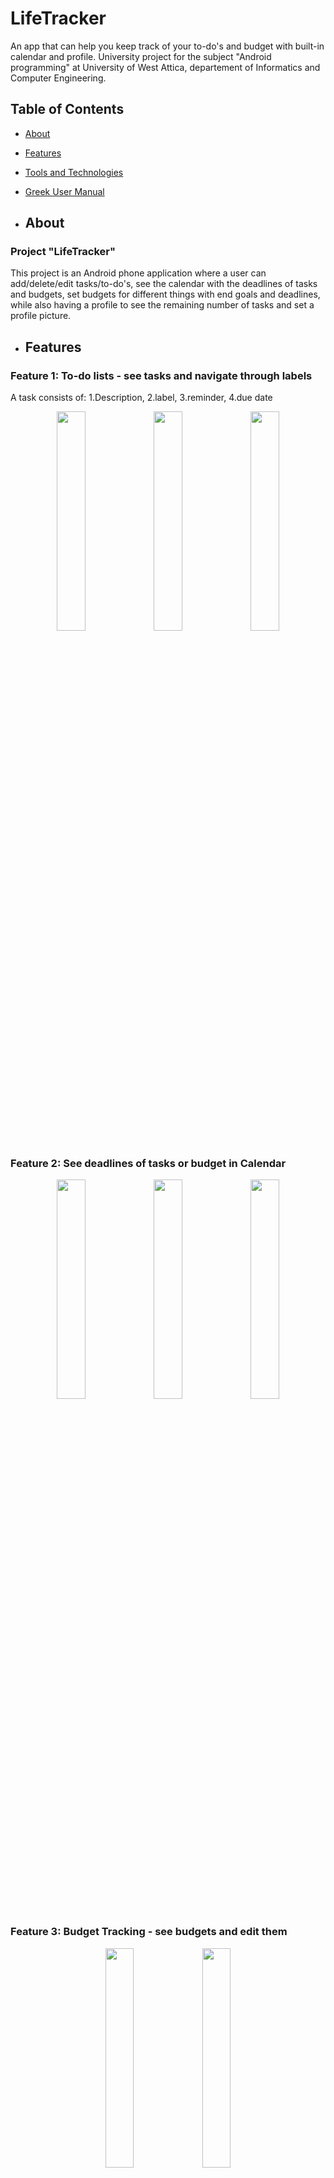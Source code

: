 # LifeTracker
An app that can help you keep track of your to-do's and budget with built-in calendar and profile. University project for the subject "Android programming" at University of West Attica, departement of Informatics and Computer Engineering.

## Table of Contents
- [About](#about)
- [Features](#features)
- [Tools and Technologies](#tools-and-technologies)
- [Greek User Manual](#greek-user-manual)

- ## About

### Project "LifeTracker"
This project is an Android phone application where a user can add/delete/edit tasks/to-do's, see the calendar with the deadlines of tasks and budgets, set budgets for different things with end goals and deadlines, while also having a profile to see the remaining number of tasks and set a profile picture.

- ## Features
### Feature 1: To-do lists - see tasks and navigate through labels
A task consists of: 1.Description, 2.label, 3.reminder, 4.due date
<div align="center">
  <img src="https://github.com/SofiaBili/LifeTracker/assets/88043091/a8d2a600-24b6-41d4-920f-7c87cfc7303e" width="30%">
  <img src="https://github.com/SofiaBili/LifeTracker/assets/88043091/d6625c7e-20d0-4104-bec5-ad5ed0819297" width="30%">
  <img src="https://github.com/SofiaBili/LifeTracker/assets/88043091/4baaf1d3-0259-46eb-94ca-106d4d4ed4a8" width="30%">
</div>

### Feature 2: See deadlines of tasks or budget in Calendar
<div align="center">
  <img src="https://github.com/SofiaBili/LifeTracker/assets/88043091/967c3490-59f0-4b26-af54-42f896ab0fa4" width="30%">
  <img src="https://github.com/SofiaBili/LifeTracker/assets/88043091/74cd1054-5e2b-4f8e-a0e9-969ecc7bb98a" width="30%">
  <img src="https://github.com/SofiaBili/LifeTracker/assets/88043091/07b5e71f-575a-4bb5-9af1-40bbb48ea345" width="30%">
</div>

### Feature 3: Budget Tracking - see budgets and edit them
<div align="center">
  <img src="https://github.com/SofiaBili/LifeTracker/assets/88043091/9b400c58-fba2-4bdb-aa55-87f368a826a0" width="30%">
  <img src="https://github.com/SofiaBili/LifeTracker/assets/88043091/2ec1cd42-cf84-4690-ae9e-aaee7e444739" width="30%">
</div>

### Feature 4: Profile and task remaining and completed
<div align="center">
  <img src="https://github.com/SofiaBili/LifeTracker/assets/88043091/ced629df-7c77-4221-a15b-77f592354b25" width="30%">
</div>

### Feature 5: Notifications
<div align="center">
  <img src="https://github.com/SofiaBili/LifeTracker/assets/88043091/0cb5baa2-8d66-40f1-a96d-d5fb390ec9c6" width="30%">
</div>

- ## Tools and Technologies

### Development Tools

- **App**: Phone Application
- **IDE**: Android Studio
- **Database**: SQLite 
- **GitHub Repository**: [ProjectLifeTracker]([https://github.com/SofiaBili/Project-E-Learning-Platform](https://github.com/SofiaBili/LifeTracker))
- **Database**: MariaDB 2.7.0

- ## Technologies Used
- RecyclerView
- Fragments
- Menu Navigation Bar
- SharedPreferences
#### Programming Languages
- Java
- SQLite

- ## Greek User Manual
* [User Manual](https://github.com/SofiaBili/LifeTracker/blob/main/User_Manual.pdf)

